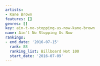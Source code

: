 ```yaml
---
artists:
- Kane Brown
features: []
genres: []
key: ain-t-no-stopping-us-now-kane-brown
name: Ain't No Stopping Us Now
rankings:
- end_date: '2016-07-15'
  rank: 88
  ranking_list: Billboard Hot 100
  start_date: '2016-07-09'
---
```


